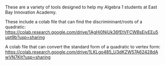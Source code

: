 These are a variety of tools designed to help my Algebra 1 students at East Bay Innovation Academy.

These include a colab file that can find the discrimininant/roots of a quadratic: https://colab.research.google.com/drive/1AgHi0NjUk36fEtVFCWBsEjvEEu5upt9b?usp=sharing

A colab file that can convert the standard form of a quadratic to vertex form: https://colab.research.google.com/drive/1LKLgo485_U3dKZW57A62428dAwVN7KIt?usp=sharing
